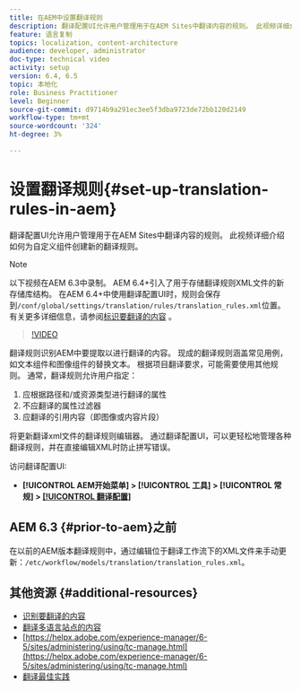 ```yaml
---
title: 在AEM中设置翻译规则
description: 翻译配置UI允许用户管理用于在AEM Sites中翻译内容的规则。 此视频详细介绍如何为自定义组件创建新的翻译规则。
feature: 语言复制
topics: localization, content-architecture
audience: developer, administrator
doc-type: technical video
activity: setup
version: 6.4, 6.5
topic: 本地化
role: Business Practitioner
level: Beginner
source-git-commit: d9714b9a291ec3ee5f3dba9723de72bb120d2149
workflow-type: tm+mt
source-wordcount: '324'
ht-degree: 3%

---
```



# 设置翻译规则{#set-up-translation-rules-in-aem}

翻译配置UI允许用户管理用于在AEM Sites中翻译内容的规则。 此视频详细介绍如何为自定义组件创建新的翻译规则。

>[!NOTE]
>
> 以下视频在AEM 6.3中录制。 AEM 6.4+引入了用于存储翻译规则XML文件的新存储库结构。 在AEM 6.4+中使用翻译配置UI时，规则会保存到`/conf/global/settings/translation/rules/translation_rules.xml`位置。 有关更多详细信息，请参阅[标识要翻译的内容](https://helpx.adobe.com/experience-manager/6-5/sites/administering/using/tc-rules.html) 。

>[!VIDEO](https://video.tv.adobe.com/v/18135/?quality=9&learn=on)

翻译规则识别AEM中要提取以进行翻译的内容。 现成的翻译规则涵盖常见用例，如文本组件和图像组件的替换文本。 根据项目翻译要求，可能需要使用其他规则。 通常，翻译规则允许用户指定：

1. 应根据路径和/或资源类型进行翻译的属性
2. 不应翻译的属性过滤器
3. 应翻译的引用内容（即图像或内容片段）

将更新翻译xml文件的翻译规则编辑器。 通过翻译配置UI，可以更轻松地管理各种翻译规则，并在直接编辑XML时防止拼写错误。

访问翻译配置UI:

* **[!UICONTROL AEM开始菜单]  >  [!UICONTROL 工具]  >  [!UICONTROL 常规]  >  [[!UICONTROL 翻译配置]](http://localhost:4502/libs/cq/translation/translationrules/contexts.html)**

## AEM 6.3 {#prior-to-aem}之前

在以前的AEM版本翻译规则中，通过编辑位于翻译工作流下的XML文件来手动更新：`/etc/workflow/models/translation/translation_rules.xml`。

## 其他资源 {#additional-resources}

* [识别要翻译的内容](https://helpx.adobe.com/experience-manager/6-5/sites/administering/using/tc-rules.html)
* [翻译多语言站点的内容](https://helpx.adobe.com/experience-manager/6-5/sites/administering/using/translation.html)
* [https://helpx.adobe.com/experience-manager/6-5/sites/administering/using/tc-manage.html](https://helpx.adobe.com/experience-manager/6-5/sites/administering/using/tc-manage.html)
* [翻译最佳实践](https://helpx.adobe.com/experience-manager/6-5/sites/administering/using/tc-bp.html)
